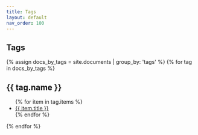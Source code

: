 ```yaml
---
title: Tags
layout: default
nav_order: 100
---
```


## Tags

{% assign docs_by_tags = site.documents | group_by: 'tags' %}
{% for tag in docs_by_tags %}
<h2>{{ tag.name }}</h2>
<ul>
    {% for item in tag.items %}
    <li><a href="{{ item.url }}">{{ item.title }}</a></li>
    {% endfor %}
</ul>
{% endfor %}